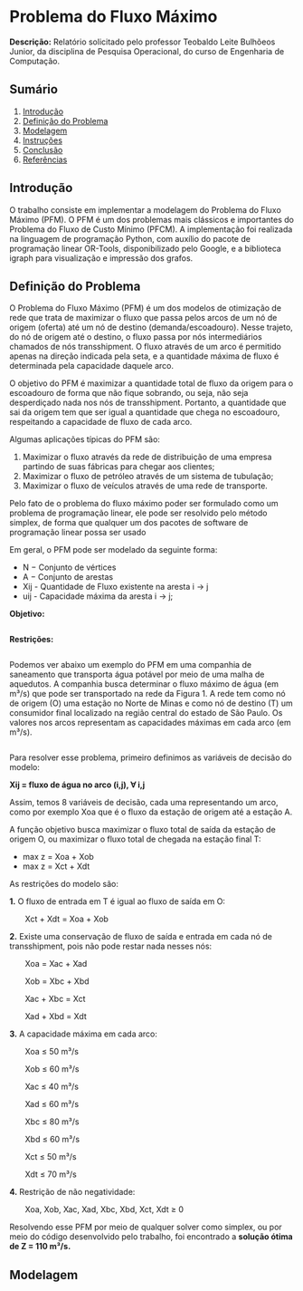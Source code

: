 <h1> Problema do Fluxo Máximo </h1> 
<b>Descrição:</b> Relatório solicitado pelo professor Teobaldo Leite Bulhõeos Junior, da disciplina de Pesquisa Operacional, do curso de Engenharia de Computação.

<h2>Sumário</h2>
<ol>
	<li><a href="">Introdução</a></li>
	<li><a href="">Definição do Problema</a></li>
	<li><a href="">Modelagem</a></li>
	<li><a href="">Instruções</a></li>
	<li><a href="">Conclusão</a></li>
	<li><a href="">Referências</a></li>
</ol>

<h2>Introdução</h2> 
O trabalho consiste em implementar a modelagem do Problema do Fluxo Máximo (PFM). O PFM é um dos problemas mais clássicos e importantes do Problema do Fluxo de Custo Mínimo (PFCM). A implementação foi realizada na linguagem de programação Python, com auxílio do pacote de programação linear OR-Tools, disponibilizado pelo Google, e a biblioteca igraph para visualização e impressão dos grafos.

<h2>Definição do Problema</h2> 
<p> O Problema do Fluxo Máximo (PFM) é um dos modelos de otimização de rede que trata de maximizar o fluxo que passa pelos arcos de um nó de origem (oferta) até um nó de destino (demanda/escoadouro). Nesse trajeto, do nó de origem até o destino, o fluxo passa por nós intermediários chamados de nós transshipment. O fluxo através de um arco é permitido apenas na direção indicada pela seta, e a quantidade máxima de fluxo é determinada pela capacidade daquele arco.</p>
<p> O objetivo do PFM é maximizar a quantidade total de fluxo da origem para o escoadouro de forma que não fique sobrando, ou seja, não seja desperdiçado nada nos nós de transshipment. Portanto, a quantidade que sai da origem tem que ser igual a quantidade que chega no escoadouro, respeitando a capacidade de fluxo de cada arco. </p>
<p> Algumas aplicações típicas do PFM são:</p>
<ol>
  <li> Maximizar o fluxo através da rede de distribuição de uma empresa partindo de suas fábricas para chegar aos clientes;</li>
  <li> Maximizar o fluxo de petróleo através de um sistema de tubulação;</li>
  <li> Maximizar o fluxo de veículos através de uma rede de transporte.</li>
</ol>
<p> Pelo fato de o problema do fluxo máximo poder ser formulado como um problema de programação linear, ele pode ser resolvido pelo método simplex, de forma que qualquer um dos pacotes de software de programação linear possa ser usado </p>
<p> Em geral, o PFM pode ser modelado da seguinte forma: </p> 
<ul>
  <li> N − Conjunto de vértices </li>
  <li> A − Conjunto de arestas </li>
  <li> Xij - Quantidade de Fluxo existente na aresta i → j </li>
  <li> uij - Capacidade máxima da aresta i → j;
</ul>
<p><b> Objetivo:</b> </p>
<img src = "">
<p><b> Restrições:</b> </p>
<img src = "">
 <p> Podemos ver abaixo um exemplo do PFM em uma companhia de saneamento que transporta água potável por meio de uma malha de aquedutos. A companhia busca determinar o fluxo máximo de água (em m³/s) que pode ser transportado na rede da Figura 1. A rede tem como nó de origem (O) uma estação no Norte de Minas e como nó de destino (T) um consumidor final localizado na região central do estado de São Paulo. Os valores nos arcos representam as capacidades máximas em cada arco (em m³/s).</p>
 <img src = "">
 <p> Para resolver esse problema, primeiro definimos as variáveis de decisão do modelo:</p>
 <p><b> Xij = fluxo de água no arco (i,j), ∀ i,j </b> </p>
<p> Assim, temos 8 variáveis de decisão, cada uma representando um arco, como por exemplo Xoa que é o fluxo da estação de origem até a estação A.</p>
<p> A função objetivo busca maximizar o fluxo total de saída da estação de origem O, ou maximizar o fluxo total de chegada na estação final T: </p>
<ul>
  <li> max z = Xoa + Xob </li>
  <li> max z = Xct + Xdt </li>
</ul>
<p> As restrições do modelo são: </p>
<p> <b>1.</b> O fluxo de entrada em T é igual ao fluxo de saída em O: </p> 
<p> &nbsp;&nbsp;&nbsp;&nbsp;&nbsp;&nbsp; Xct + Xdt = Xoa + Xob </p>
<p> <b>2.</b> Existe uma conservação de fluxo de saída e entrada em cada nó de transshipment, pois não pode restar nada nesses nós: </p> 
<p> &nbsp;&nbsp;&nbsp;&nbsp;&nbsp;&nbsp; Xoa = Xac + Xad </p>
<p> &nbsp;&nbsp;&nbsp;&nbsp;&nbsp;&nbsp; Xob = Xbc + Xbd </p>
<p> &nbsp;&nbsp;&nbsp;&nbsp;&nbsp;&nbsp; Xac + Xbc = Xct </p>
<p> &nbsp;&nbsp;&nbsp;&nbsp;&nbsp;&nbsp; Xad + Xbd = Xdt </p>
<p> <b>3.</b> A capacidade máxima em cada arco: </p> 
<p> &nbsp;&nbsp;&nbsp;&nbsp;&nbsp;&nbsp; Xoa ≤ 50 m³/s </p>
<p> &nbsp;&nbsp;&nbsp;&nbsp;&nbsp;&nbsp; Xob ≤ 60 m³/s </p>
<p> &nbsp;&nbsp;&nbsp;&nbsp;&nbsp;&nbsp; Xac ≤ 40 m³/s </p>
<p> &nbsp;&nbsp;&nbsp;&nbsp;&nbsp;&nbsp; Xad ≤ 60 m³/s </p>
<p> &nbsp;&nbsp;&nbsp;&nbsp;&nbsp;&nbsp; Xbc ≤ 80 m³/s </p>
<p> &nbsp;&nbsp;&nbsp;&nbsp;&nbsp;&nbsp; Xbd ≤ 60 m³/s </p>
<p> &nbsp;&nbsp;&nbsp;&nbsp;&nbsp;&nbsp; Xct ≤ 50 m³/s </p>
<p> &nbsp;&nbsp;&nbsp;&nbsp;&nbsp;&nbsp; Xdt ≤ 70 m³/s </p>
<p> <b>4.</b> Restrição de não negatividade: </p> 
<p> &nbsp;&nbsp;&nbsp;&nbsp;&nbsp;&nbsp; Xoa, Xob, Xac, Xad, Xbc, Xbd, Xct, Xdt ≥ 0 </p>
<p> Resolvendo esse PFM por meio de qualquer solver como simplex, ou por meio do código desenvolvido pelo trabalho, foi encontrado a <b>solução ótima de Z = 110 m³/s.</b> </p>

<h2>Modelagem</h2> 

